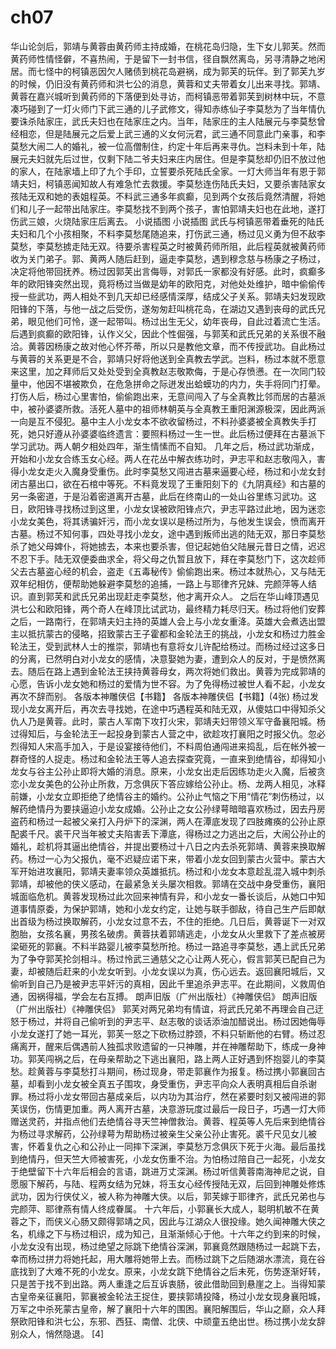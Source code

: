# ch07

华山论剑后，郭靖与黄蓉由黄药师主持成婚，在桃花岛归隐，生下女儿郭芙。然而黄药师性情怪僻，不喜热闹，于是留下一封书信，径自飘然离岛，另寻清静之地闲居。而七怪中的柯镇恶因欠人赌债到桃花岛避祸，成为郭芙的玩伴。到了郭芙九岁的时候，仍旧没有黄药师和洪七公的消息，黄蓉和丈夫带着女儿出来寻找。郭靖、黄蓉在嘉兴城听到黄药师的下落便到处寻访，而柯镇恶带着郭芙到树林中玩，不意凑巧碰到了一灯火师门下武三通的儿子武修文，得知赤练仙子李莫愁为了当年情仇要诛杀陆家庄，武氏夫妇也在陆家庄之内。当年，陆家庄的主人陆展元与李莫愁曾经相恋，但是陆展元之后爱上武三通的义女何沅君，武三通不同意此门亲事，和李莫愁大闹二人的婚礼，被一位高僧制住，约定十年后再来寻仇。岂料未到十年，陆展元夫妇就先后过世，仅剩下陆二爷夫妇来庄内居住。但是李莫愁却仍旧不放过他的家人，在陆家墙上印了九个手印，立誓要杀死陆氏全家。一灯大师当年有恩于郭靖夫妇，柯镇恶闻知故人有难急忙去救援。李莫愁连伤陆氏夫妇，又要杀害陆家女孩陆无双和她的表姐程英。不料武三通多年疯癫，见到两个女孩后竟然清醒，将她们和儿子一起带出陆家庄。李莫愁找不到两个孩子，害怕郭靖夫妇也在此地，遂打伤武三娘，火烧陆家庄后离去。
小说插图
小说插图
武氏与柯镇恶带着垂死的陆氏夫妇和几个小孩相聚，不料李莫愁尾随追来，打伤武三通，杨过见义勇为但不敌李莫愁，李莫愁掳走陆无双。待要杀害程英之时被黄药师所阻，此后程英就被黄药师收为关门弟子。郭、黄两人随后赶到，逼走李莫愁，遇到穆念慈与杨康之子杨过，决定将他带回抚养。杨过因郭芙出言侮辱，对郭氏一家都没有好感。此时，疯癫多年的欧阳锋突然出现，竟将杨过当做是幼年的欧阳克，对他处处维护，暗中偷偷传授一些武功，两人相处不到几天却已经感情深厚，结成父子关系。郭靖夫妇发现欧阳锋的下落，与他一战之后受伤，遂匆匆赶叫桃花岛，在湖边又遇到丧母的武氏兄弟，眼见他们可怜，遂一起带叫。杨过出生无父，幼年丧母，自此过着流亡生活。后遇到疯癫的欧阳锋，认作义父，因此个性倔强，与郭芙和武氏兄弟的关系很不融洽。黄蓉因杨康之故对他心怀芥蒂，所以只是教他文章，而不传授武功。自此杨过与黄蓉的关系更是不合，郭靖只好将他送到全真教去学武。岂料，杨过本就不愿意来这里，加之拜师后又处处受到全真教赵志敬欺侮，于是心存愤懑。在一次同门较量中，他因不堪被欺负，在危急拼命之际迸发出蛤蟆功的内力，失手将同门打晕。打伤人后，杨过心里害怕，偷偷跑出来，无意间闯入了与全真教比邻而居的古墓派中，被孙婆婆所救。活死人墓中的祖师林朝英与全真教王重阳渊源极深，因此两派一向是互不侵犯。墓中主人小龙女本不欲收留杨过，不料孙婆婆被全真教失手打死，她只好遵从孙婆婆临终遗言：要照料杨过一生一世。此后杨过便拜在古墓派下学习武功。两人朝夕相处四年，渐生情愫而不自知。
几年之后，杨过武功渐成，开始和小龙女合练玉女心经。两人在花丛中解衣练功时，尹志平和赵志敬闯入，害得小龙女走火入魔身受重伤。此时李莫愁又闯进古墓来逼要心经，杨过和小龙女封闭古墓出口，欲在石棺中等死。不料竟发现了王重阳刻下的《九阴真经》和古墓的另一条密道，于是沿着密道离开古墓，此后在终南山的一处山谷里练习武功。这日，欧阳锋寻找杨过到这里，小龙女误被欧阳锋点穴，尹志平路过此地，因为迷恋小龙女美色，将其诱骗奸污，而小龙女误以是杨过所为，与他发生误会，愤而离开古墓。杨过不知何事，四处寻找小龙女，途中遇到叛师出逃的陆无双，那日李莫愁杀了她父母婢仆，将她掳去，本来也要杀害，但记起她伯父陆展元昔日之情，迟迟不忍下手。陆无双便委曲求全，将父母之仇暂且放下，拜在李莫愁门下，这次趁师父去古墓盗心经的机会，盗走《五毒秘传》偷偷跑出来。杨过本就热心，又与陆无双年纪相仿，便帮助她躲避李莫愁的追捕，一路上与耶律齐兄妹、完颜萍等人结识。直到郭芙和武氏兄弟出现赶走李莫愁，他才离开众人。
之后在华山峰顶遇见洪七公和欧阳锋，两个奇人在峰顶比试武功，最终精力耗尽归天。杨过将他们安葬之后，一路南行，在郭靖夫妇主持的英雄人会上与小龙女重洚。英雄大会煮选出盟主以抵抗蒙古的侵略，招致蒙古王子霍都和金轮法王的挑战，小龙女和杨过力胜金轮法王，受到武林人士的推崇，郭靖也有意将女儿许配给杨过。而杨过经过这多日的分离，已然明白对小龙女的感情，决意娶她为妻，遭到众人的反对，于是愤然离去。随后在路上遇到金轮法王挟持黄蓉母女，两次将她们救出。黄蓉为完成郭靖的心愿，告诉小龙女她和杨过的爱情为世不容。为了免得杨过被世人看不起，小龙女再次不辞而别。
各版本神雕侠侣【书籍】
各版本神雕侠侣【书籍】(4张)
杨过发现小龙女离开后，再次去寻找她，在途中巧遇程英和陆无双，从傻姑口中得知杀父仇人乃是黄蓉。此时，蒙古人军南下攻打火宋，郭靖夫妇带领义军守备襄阳城。杨过得知后，与金轮法王一起投身到蒙古人营之中，欲趁攻打襄阳之时报父仇。忽必烈得知人宋高手加入，于是设宴接待他们，不料周伯通闯进来捣乱，后在帐外被一群奇怪的人捉走。杨过和金轮法王等人追去探查究竟，一直来到绝情谷，却得知小龙女与谷主公孙止即将大婚的消息。原来，小龙女出走后因练功走火入魔，后被贪恋小龙女美色的公孙止所救，万念俱灰下答应嫁给公孙止。杨、龙两人相见，冰释前嫌，小龙女立即拒绝了绝情谷主的婚约。公孙止气恼之下用“情花”刺伤杨过，以解药绝情丹为要挟逼迫小龙女成婚。公孙止之女公孙绿萼暗暗喜欢杨过，因去丹房盗药和杨过一起被父亲打入丹炉下的深渊，两人在潭底发现了四肢瘫痪的公孙止原配裘千尺。裘干尺当年被丈夫陷害丢下潭底，得杨过之力逃出之后，大闹公孙止的婚礼，趁机将其逼出绝情谷，并提出要杨过十八日之内去杀死郭靖、黄蓉来换取解药。杨过一心为父报仇，毫不迟疑应诺下来，带着小龙女回到蒙古火营中。蒙古大军开始进攻襄阳，郭靖夫妻率领众英雄抵抗。杨过和小龙女本意趁乱混入城中刺杀郭靖，却被他的侠义感动，在最紧急关头屡次相救。郭靖在交战中身受重伤，襄阳城面临危机。黄蓉发现杨过此次回来神情有异，和小龙女一番长谈后，从她口中知道事情原委，为保护郭靖，她和小龙女约定，让她与联手御敌，待自己生产后即献出首级为杨过换取解药，小龙女过意不去，不住的拒绝。几日后，黄蓉诞下一对双胞胎，女孩名襄，男孩名破虏。黄蓉扶着郭靖逃走，小龙女从火里救下了差点被房梁砸死的郭襄。不料半路婴儿被李莫愁所抢。杨过一路追寻李莫愁，遇上武氏兄弟为了争夺郭芙抡剑相斗。杨过怜武三通慈父之心让两人死心，假言郭芙已配自己为妻，却被随后赶来的小龙女听到。小龙女误以为真，伤心远去。返回襄阳城后，又偷听到自己乃是被尹志平奸污的真相，因此千里追杀尹志平。在此期间，义救周伯通，因祸得福，学会左右互搏。
朗声旧版（广州出版社）《神雕侠侣》
朗声旧版（广州出版社）《神雕侠侣》
郭芙对两兄弟均有情谊，将武氏兄弟不再理会自己迂怒于杨过，并将自己偷听到的尹志平、赵志敬的谈话添油加醋说出。杨过因她侮辱小龙女遂打了她一耳光，郭芙一怒之下砍杨过脖颈，不料只斩断他的右臂。杨过忍痛离开，醒来后偶遇前人独孤求败遗留的一只神雕，并在神雕帮助下，练成一身神功。郭芙闯祸之后，在母亲帮助之下逃出襄阳，路上两人正好遇到怀抱婴儿的李莫愁。趁黄蓉与李莫愁打斗期间，杨过现身，带走郭襄作为报复。杨过携小郭襄回古墓，却看到小龙女被全真五子围攻，身受重伤，尹志平向众人表明真相后自杀谢罪。杨过将小龙女带回古墓成亲后，以内功为其治疗，然在紧要时刻又被闯进的郭芙误伤，伤情更加重。两人离开古墓，决意游玩度过最后一段日子，巧遇一灯大师赠送灵药，并指点他们去绝情谷寻天竺神僧救治。黄蓉、程英等人先后来到绝情谷为杨过寻求解药，公孙绿萼为帮助杨过被亲生父亲公孙止害死。裘千尺见女儿被害，怀着复仇之心和公孙止一同摔下深渊，李莫愁万念俱灰下死于火海。最后虽找到绝情丹，但天竺大师被害死，小龙女伤重不治。为怕杨过陪自己一起死，小龙女于绝壁留下十六年后相会的言语，跳进万丈深渊。杨过听信黄蓉南海神尼之说，自愿服下解药，与陆、程两女结为兄妹，将玉女心经传授陆无双，后回到神雕处修炼武功，因为行侠仗义，被人称为神雕大侠。以后，郭芙嫁于耶律齐，武氏兄弟也与完颜萍、耶律燕有情人终成眷属。
十六年后，小郭襄长大成人，聪明机敏不在黄蓉之下，而侠义心肠又颇得郭靖之风，因此与江湖众人很投缘。她久闻神雕大侠之名，机缘之下与杨过相识，成为知己，且渐渐倾心于他。十六年之约到来的时候，小龙女没有出现，杨过绝望之际跳下绝情谷深渊，郭襄竟然跟随杨过一起跳下去，幸而杨过拼力将她托起，用大雕将她带上去。而杨过跳下之后随湖水漂流，竟在谷底找到了大难不死的小龙女。原来，小龙女跳下绝情谷之后未死，伤势逐渐好转，只是苦于找不到出路。两人重逢之后互诉衷肠，彼此借助回到悬崖之上。当得知蒙古皇帝亲征襄阳，郭襄被金轮法王捉住，要挟郭靖投降，杨过小龙女现身襄阳城，万军之中杀死蒙古皇帝，解了襄阳十六年的围困。襄阳解围后，华山之巅，众人拜祭欧阳锋和洪七公，东邪、西狂、南僧、北侠、中顽童五绝出世。杨过携小龙女辞别众人，悄然隐退。 [4]
